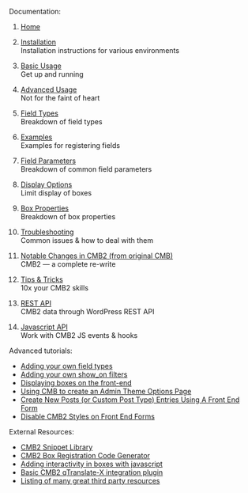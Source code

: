 Documentation:

1. [Home](https://github.com/CMB2/CMB2/wiki)

1. [Installation](https://github.com/CMB2/CMB2/wiki/Installation)  
	Installation instructions for various environments

1. [Basic Usage](https://github.com/CMB2/CMB2/wiki/Basic-Usage)  
	Get up and running

1. [Advanced Usage](https://github.com/CMB2/CMB2/wiki/Advanced-Usage)  
	Not for the faint of heart

1. [Field Types](https://github.com/CMB2/CMB2/wiki/Field-Types)  
	Breakdown of field types

1. [Examples](https://github.com/CMB2/CMB2/wiki/Examples)  
	Examples for registering fields

1. [Field Parameters](https://github.com/CMB2/CMB2/wiki/Field-Parameters)  
	Breakdown of common field parameters

1. [Display Options](https://github.com/CMB2/CMB2/wiki/Display-Options)  
	Limit display of boxes

1. [Box Properties](https://github.com/CMB2/CMB2/wiki/Box-Properties)  
	Breakdown of box properties

1. [Troubleshooting](https://github.com/CMB2/CMB2/wiki/Troubleshooting)  
	Common issues & how to deal with them

1. [Notable Changes in CMB2 (from original CMB)](https://github.com/CMB2/CMB2/wiki/Notable-Changes-in-CMB2)  
	CMB2 — a complete re-write

1. [Tips & Tricks](https://github.com/CMB2/CMB2/wiki/Tips-&-Tricks)  
	10x your CMB2 skills

1. [REST API](https://github.com/CMB2/CMB2/wiki/REST-API)  
	CMB2 data through WordPress REST API

1. [Javascript API](https://github.com/CMB2/CMB2/wiki/Javascript-API)  
	Work with CMB2 JS events & hooks

Advanced tutorials:

- [Adding your own field types](https://github.com/CMB2/CMB2/wiki/Adding-your-own-field-types)  
- [Adding your own show_on filters](https://github.com/CMB2/CMB2/wiki/Adding-your-own-show_on-filters)  
- [Displaying boxes on the front-end](https://github.com/CMB2/CMB2/wiki/Bringing-Metaboxes-to-the-Front-end)
- [Using CMB to create an Admin Theme Options Page](https://github.com/CMB2/CMB2/wiki/Using-CMB-to-create-an-Admin-Theme-Options-Page)
- [Create New Posts (or Custom Post Type) Entries Using A Front End Form](http://webdevstudios.com/2015/03/30/use-cmb2-to-create-a-new-post-submission-form/)
- [Disable CMB2 Styles on Front End Forms](http://kellenmace.com/disable-cmb2-styles-front-end-forms/)

External Resources:

- [CMB2 Snippet Library](https://github.com/CMB2/CMB2-Snippet-Library)
- [CMB2 Box Registration Code Generator](http://willthemoor.github.io/cmb2-metabox-generator/)
- [Adding interactivity in boxes with javascript](http://hasin.me/2013/10/26/improving-ux-in-the-wordpress-admin-panel-with-interactive-meta-boxes/)
- [Basic CMB2 qTranslate-X integration plugin](https://wordpress.org/plugins/integration-cmb2-qtranslate/)
- [Listing of many great third party resources](https://github.com/CMB2/CMB2/blob/trunk/README.md#3rd-party-resources)